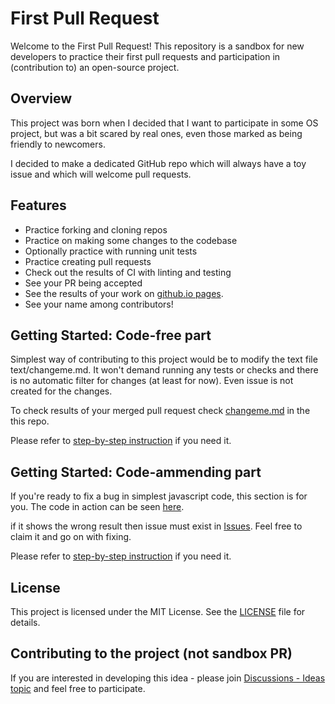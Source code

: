# First Pull Request

Welcome to the First Pull Request! 
This repository is a sandbox for new developers to practice their first pull requests and participation in (contribution to) an open-source project.

## Overview

This project was born when I decided that I want to participate in some OS project, but was a bit scared by real ones, even those marked as being friendly to newcomers.

I decided to make a dedicated GitHub repo which will always have a toy issue and which will welcome pull requests. 

## Features

- Practice forking and cloning repos
- Practice on making some changes to the codebase
- Optionally practice with running unit tests
- Practice creating pull requests
- Check out the results of CI with linting and testing
- See your PR being accepted 
- See the results of your work on [github.io pages](https://alex1yaremchuk.github.io/first-pull-request/index.html).
- See your name among contributors!

## Getting Started: Code-free part

Simplest way of contributing to this project would be to modify the text file text/changeme.md. 
It won't demand running any tests or checks and there is no automatic filter for changes (at least for now).
Even issue is not created for the changes. 

To check results of your merged pull request check [changeme.md](https://github.com/alex1yaremchuk/first-pull-request/blob/main/text/changeme.md) in the this repo.

Please refer to [step-by-step instruction](CONTRIBUTING-LIGHT.md) if you need it.

## Getting Started: Code-ammending part

If you're ready to fix a bug in simplest javascript code, this section is for you.
The code in action can be seen [here](https://alex1yaremchuk.github.io/first-pull-request/index.html).

if it shows the wrong result then issue must exist in [Issues](https://github.com/alex1yaremchuk/first-pull-request/issues). Feel free to claim it and go on with fixing. 

Please refer to [step-by-step instruction](CONTRIBUTING.md) if you need it.

## License

This project is licensed under the MIT License. See the [LICENSE](LICENSE) file for details.

## Contributing to the project (not sandbox PR)

If you are interested in developing this idea - please join 
[Discussions - Ideas topic](https://github.com/alex1yaremchuk/first-pull-request/discussions/13) and feel free to participate. 
